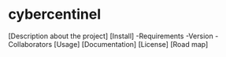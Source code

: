 # cybercentinel
[Description about the project]
[Install]
-Requirements
-Version
-Collaborators
[Usage]
[Documentation]
[License]
[Road map]
